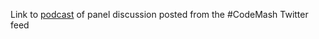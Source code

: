 Link to [podcast](http://www.dotnetrocks.com/default.aspx?showNum=838) of panel discussion posted from the #CodeMash Twitter feed
